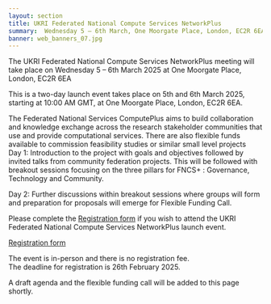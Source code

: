 ```yaml
---
layout: section
title: UKRI Federated National Compute Services NetworkPlus
summary:  Wednesday 5 – 6th March, One Moorgate Place, London, EC2R 6EA 
banner: web_banners_07.jpg
---
```



The UKRI Federated National Compute Services NetworkPlus meeting will take place on Wednesday 5 – 6th March 2025 at One Moorgate Place, London, EC2R 6EA  

This is a two-day launch event takes place on 5th and 6th March 2025, starting at 10:00 AM GMT, at One Moorgate Place, London, EC2R 6EA. 

The Federated National Services ComputePlus aims to build collaboration and knowledge exchange across the research stakeholder communities that use and provide computational services. There are also flexible funds available to commission feasibility studies or similar small level projects
 
Day 1:
Introduction to the project with goals and objectives followed by invited talks from community federation projects. 
This will be followed with breakout sessions focusing on the three pillars for FNCS+ : Governance, Technology and Community.  

Day 2:
Further discussions within breakout sessions where groups will form and preparation for proposals will emerge for Flexible Funding Call. 

Please complete the [Registration form](https://bit.ly/FNCS-NetworkPlus) if you wish to attend the UKRI Federated National Compute Services NetworkPlus launch event.  

[Registration form](https://bit.ly/FNCS-NetworkPlus)
	
The event is in-person and there is no registration fee.  
The deadline for registration is 26th February 2025. 

A draft agenda and the flexible funding call will be added to this page shortly.
